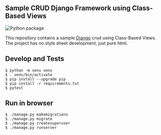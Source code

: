 ## Sample CRUD Django Framework using Class-Based Views

![Python package](https://github.com/williamcanin/sample-crud-django-cbv/workflows/Python%20package/badge.svg)

This repository contains a sample [Django](https://www.djangoproject.com/) crud using Class-Based Views. The project has no style sheet development, just pure html.

## Develop and Tests

```shell
$ python -m venv venv
$ . venv/bin/activate
$ pip install --upgrade pip
$ pip install -r requirements.txt
$ pytest
```

## Run in browser

```shell
$ ./manage.py makemigrations
$ ./manage.py migrate
$ ./manage.py createsuperuser
$ ./manage.py runserver
```
